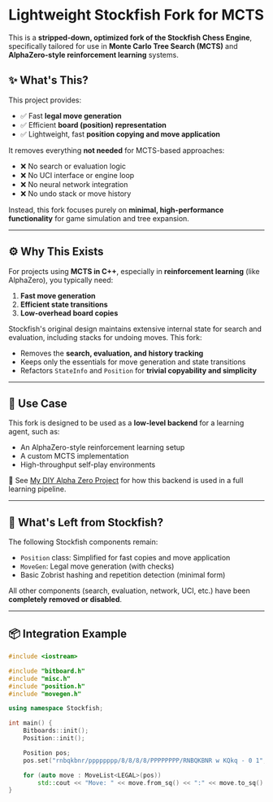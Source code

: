 # Lightweight Stockfish Fork for MCTS

This is a **stripped-down, optimized fork of the Stockfish Chess Engine**, specifically tailored for use in **Monte
Carlo Tree Search (MCTS)** and **AlphaZero-style reinforcement learning** systems.

## ✨ What's This?

This project provides:

- ✅ Fast **legal move generation**
- ✅ Efficient **board (position) representation**
- ✅ Lightweight, fast **position copying and move application**

It removes everything **not needed** for MCTS-based approaches:

- ❌ No search or evaluation logic
- ❌ No UCI interface or engine loop
- ❌ No neural network integration
- ❌ No undo stack or move history

Instead, this fork focuses purely on **minimal, high-performance functionality** for game simulation and tree expansion.

---

## ⚙️ Why This Exists

For projects using **MCTS in C++**, especially in **reinforcement learning** (like AlphaZero), you typically need:

1. **Fast move generation**
2. **Efficient state transitions**
3. **Low-overhead board copies**

Stockfish's original design maintains extensive internal state for search and evaluation, including stacks for undoing
moves. This fork:

- Removes the **search, evaluation, and history tracking**
- Keeps only the essentials for move generation and state transitions
- Refactors `StateInfo` and `Position` for **trivial copyability and simplicity**

---

## 🧠 Use Case

This fork is designed to be used as a **low-level backend** for a learning agent, such as:

- An AlphaZero-style reinforcement learning setup
- A custom MCTS implementation
- High-throughput self-play environments

📌 See [My DIY Alpha Zero Project](https://github.com/BertilBraun/Advanced-Techniques-in-Chess-Engines) for how this
backend is used in a full learning
pipeline.

---

## 🧩 What's Left from Stockfish?

The following Stockfish components remain:

- `Position` class: Simplified for fast copies and move application
- `MoveGen`: Legal move generation (with checks)
- Basic Zobrist hashing and repetition detection (minimal form)

All other components (search, evaluation, network, UCI, etc.) have been **completely removed or disabled**.

---

## 📦 Integration Example

```cpp
#include <iostream>

#include "bitboard.h"
#include "misc.h"
#include "position.h"
#include "movegen.h"

using namespace Stockfish;

int main() {
    Bitboards::init();
    Position::init();

    Position pos;
    pos.set("rnbqkbnr/pppppppp/8/8/8/8/PPPPPPPP/RNBQKBNR w KQkq - 0 1", false);

    for (auto move : MoveList<LEGAL>(pos))
        std::cout << "Move: " << move.from_sq() << ":" << move.to_sq() << std::endl;
}
```
